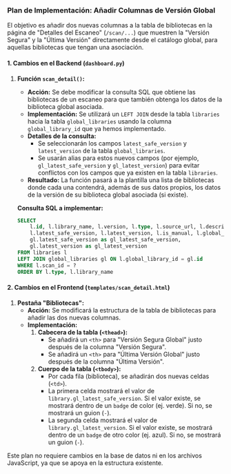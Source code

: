 ### Plan de Implementación: Añadir Columnas de Versión Global

El objetivo es añadir dos nuevas columnas a la tabla de bibliotecas en la página de "Detalles del Escaneo" (`/scan/...`) que muestren la "Versión Segura" y la "Última Versión" directamente desde el catálogo global, para aquellas bibliotecas que tengan una asociación.

#### 1. Cambios en el Backend (`dashboard.py`)

1.  **Función `scan_detail()`:**
    -   **Acción:** Se debe modificar la consulta SQL que obtiene las bibliotecas de un escaneo para que también obtenga los datos de la biblioteca global asociada.
    -   **Implementación:** Se utilizará un `LEFT JOIN` desde la tabla `libraries` hacia la tabla `global_libraries` usando la columna `global_library_id` que ya hemos implementado.
    -   **Detalles de la consulta:**
        -   Se seleccionarán los campos `latest_safe_version` y `latest_version` de la tabla `global_libraries`.
        -   Se usarán alias para estos nuevos campos (por ejemplo, `gl_latest_safe_version` y `gl_latest_version`) para evitar conflictos con los campos que ya existen en la tabla `libraries`.
    -   **Resultado:** La función pasará a la plantilla una lista de bibliotecas donde cada una contendrá, además de sus datos propios, los datos de la versión de su biblioteca global asociada (si existe).

    **Consulta SQL a implementar:**
    ```sql
    SELECT
        l.id, l.library_name, l.version, l.type, l.source_url, l.description,
        l.latest_safe_version, l.latest_version, l.is_manual, l.global_library_id,
        gl.latest_safe_version as gl_latest_safe_version,
        gl.latest_version as gl_latest_version
    FROM libraries l
    LEFT JOIN global_libraries gl ON l.global_library_id = gl.id
    WHERE l.scan_id = ?
    ORDER BY l.type, l.library_name
    ```

#### 2. Cambios en el Frontend (`templates/scan_detail.html`)

1.  **Pestaña "Bibliotecas":**
    -   **Acción:** Se modificará la estructura de la tabla de bibliotecas para añadir las dos nuevas columnas.
    -   **Implementación:**
        1.  **Cabecera de la tabla (`<thead>`):**
            -   Se añadirá un `<th>` para "Versión Segura Global" justo después de la columna "Versión Segura".
            -   Se añadirá un `<th>` para "Última Versión Global" justo después de la columna "Última Versión".
        2.  **Cuerpo de la tabla (`<tbody>`):**
            -   Por cada fila (biblioteca), se añadirán dos nuevas celdas (`<td>`).
            -   La primera celda mostrará el valor de `library.gl_latest_safe_version`. Si el valor existe, se mostrará dentro de un `badge` de color (ej. verde). Si no, se mostrará un guion (`-`).
            -   La segunda celda mostrará el valor de `library.gl_latest_version`. Si el valor existe, se mostrará dentro de un `badge` de otro color (ej. azul). Si no, se mostrará un guion (`-`).

Este plan no requiere cambios en la base de datos ni en los archivos JavaScript, ya que se apoya en la estructura existente.
